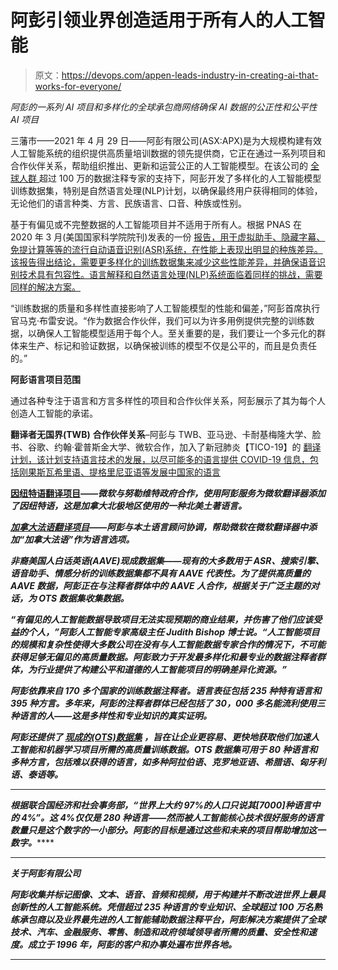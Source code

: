 # 阿彭引领业界创造适用于所有人的人工智能

> 原文：<https://devops.com/appen-leads-industry-in-creating-ai-that-works-for-everyone/>

*阿彭的一系列 AI 项目和多样化的全球<wbr>承包商网络确保 AI 数据的公正性和公平性 AI 项目*    

三藩市——2021 年 4 月 29 日——阿彭有限公司(ASX:APX)是为大规模构建有效人工智能系统的组织提供高质量培训数据的领先提供商，它正在通过一系列项目和合作伙伴关系，帮助<wbr>组织推出、更新和运营公正的人工智能模型。在该公司的 [ 全球人群 ](https://connect.appen.com/qrp/public/home) 超过 100 万的数据注释专家的支持下，阿彭开发了多样化的人工智能模型训练数据集，<wbr>特别是自然语言处理(NLP)计划，以确保最终用户获得相同的体验，无论他们的语言种类、<wbr>方言、民族语言、口音、种族或性别。 

 基于有偏见或不完整数据的人工智能项目并不适用于所有人。根据 PNAS 在 2020 年 3 月(美国国家科学院院刊)发表的一份 [报告，用于虚拟助手、隐藏字幕、免提计算等等的流行自动语音识别(ASR)系统，<wbr>在性能上表现出明显的种族差异。该报告得出结论，需要更多样化的训练数据集来减少这些性能差异，并确保语音识别技术具有包容性。语言解释和自然语言处理(NLP)系统面临着同样的挑战，需要同样的解决方案。](https://www.pnas.org/content/117/14/7684) 

“训练数据的质量和多样性直接影响了人工智能模型的性能和偏差，”阿彭首席执行官马克·布雷安说。“作为数据合作伙伴，我们可以为许多用例提供完整的训练数据，以确保人工智能模型适用于每个人。至关重要的是，我们要让一个多元化的群体来生产、标记和验证数据，以确保被训练的模型不仅是公平的，而且是负责任的。”

**阿彭语言项目范围**

通过各种专注于语言和方言多样性的项目和合作伙伴关系，阿彭展示了其为每个人创造人工智能的承诺。

**翻译者无国界(TWB)** **合作伙伴关系**–阿彭与 TWB、亚马逊、卡耐基梅隆大学、脸书、谷歌、约翰·霍普斯金大学、微软合作，加入了新冠肺炎【TICO-19】的 [翻译计划，该计划支持语言技术的发展，以尽可能多的语言提供 COVID-19 信息，包括刚果斯瓦希里语、提格里尼亚语等发展中国家的语言](https://translatorswithoutborders.org/TICO-19-announcement)

**[**因纽特语翻译项目**](https://www.microsoft.com/en-us/translator/blog/2021/01/27/inuktitut-is-now-available-in-microsoft-translator/)*——微软与努勒维特政府合作，使用阿彭服务为微软翻译器添加了<wbr>因纽特语，这是加拿大北极地区使用的一种北美土著语言。***

*****[**加拿大法语翻译项目**](https://www.microsoft.com/en-us/translator/blog/2020/10/20/cest-tiguidou-ca-translator-adds-canadian-french/)——阿彭与本土语言顾问协调，帮助微软在微软翻译器中添加“加拿大法语”作为语言选项。*****

*******非裔美国人白话英语(AAVE)现成数据集**——现有的大多数用于 ASR、搜索引擎、语音助手、情感分析的训练数据集都不具有 AAVE 代表性。为了提供高质量的 AAVE 数据，阿彭正在与注释者群体中的 AAVE 人合作，根据关于广泛主题的对话，为 OTS 数据集收集数据。*****

*****“有偏见的人工智能数据导致项目无法实现预期的商业结果，并伤害了他们应该受益的个人，”阿彭人工智能专家高级主任 Judith Bishop 博士说。“人工智能项目的规模和复杂性使得大多数公司在没有与人工智能数据专家合作的情况下，不可能获得足够无偏见的高质量数据。阿彭致力于开发最多样化和最专业的数据注释者群体，为行业提供了构建公平和道德的人工智能项目的明确差异化资源。”*****

*******阿彭依靠来自 170 多个国家的训练数据注释者。语言表征包括 235 种<wbr>特有语言和 395 种方言。多年来，阿彭的注释者群体已经包括了 30，000 多名能流利使用三种语言的人——这是多样性和专业知识的真实证明。******* 

*******阿彭还提供了 [现成的(OTS)数据集](https://appen.com/off-the-shelf-datasets/) ，旨在让企业更容易、更快地获取他们加速人工智能和机器学习项目所需的高质量训练数据。OTS 数据集可用于 80 种语言和多种方言，包括难以获得的语言，如多种阿拉伯语、克罗地亚语、希腊语、匈牙利语、泰语等。*******

**************

*******根据联合国经济和社会事务部[](https://www.un.org/development/desa/indigenouspeoples/mandated-areas1/culture.html)，“世界上大约 97%的人口只说其[7000]种语言中的 4%”。这 4%仅仅是 280 种语言**——然而被人工智能核心技术很好服务的语言数量只是这个数字的一小部分。阿彭的目标是通过这些和未来的项目帮助增加这一数字。*********

**************

*********关于阿彭有限公司*********

*****阿彭收集并标记图像、文本、语音、音频和视频，用于构建并不断改进世界上最具创新性的人工智能系统。凭借超过 235 种语言的专业知识、全球超过 100 万名熟练承包商以及业界最先进的人工智能辅助数据注释平台，阿彭解决方案提供了全球技术、汽车、金融服务、零售、制造和政府领域领导者所需的质量、安全性和速度。成立于 1996 年，阿彭的客户和办事处遍布世界各地。*****

**********
